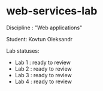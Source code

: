 # web-services-lab
Discipline : "Web applications"

Student: Kovtun Oleksandr

Lab statuses:
- Lab 1 : ready to review
- Lab 2 : ready to review
- Lab 3 : ready to review
- Lab 4 : ready to review

